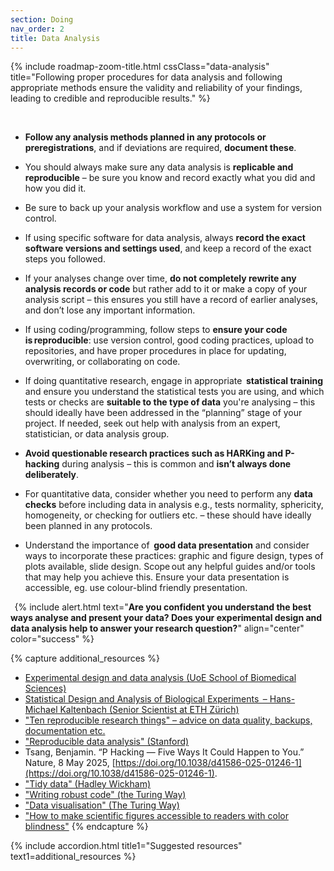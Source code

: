 ```yaml
---
section: Doing
nav_order: 2
title: Data Analysis
---
```


{% include roadmap-zoom-title.html cssClass="data-analysis" title="Following proper procedures for data analysis and following appropriate methods ensure the validity and reliability of your findings, leading to credible and reproducible results." %}

  

  - **Follow any analysis methods planned in any protocols or preregistrations**, and if deviations are required, **document these**. 

  - You should always make sure any data analysis is **replicable and reproducible** – be sure you know and record exactly what you did and how you did it.  

 -  Be sure to back up your analysis workflow and use a system for version control.

  - If using specific software for data analysis, always **record the exact software versions and settings used**, and keep a record of the exact steps you followed.  

  - If your analyses change over time, **do not completely rewrite any analysis records or code** but rather add to it or make a copy of your analysis script – this ensures you still have a record of earlier analyses, and don’t lose any important information. 

  - If using coding/programming, follow steps to **ensure your code is reproducible**: use version control, good coding practices, upload to repositories, and have proper procedures in place for updating, overwriting, or collaborating on code.   

  - If doing quantitative research, engage in appropriate  **statistical training**  and ensure you understand the statistical tests you are using, and which tests or checks are **suitable to the type of data** you're analysing – this should ideally have been addressed in the “planning” stage of your project. If needed, seek out help with analysis from an expert, statistician, or data analysis group. 

- **Avoid questionable research practices such as HARKing and P-hacking** during analysis – this is common and **isn’t always done deliberately**.

- For quantitative data, consider whether you need to perform any **data checks** before including data in analysis e.g., tests normality, sphericity, homogeneity, or checking for outliers etc. – these should have ideally been planned in any protocols.  

- Understand the importance of  **good data presentation** and consider ways to incorporate these practices: graphic and figure design, types of plots available, slide design. Scope out any helpful guides and/or tools that may help you achieve this. Ensure your data presentation is accessible, eg. use colour-blind friendly presentation. 

  
{% include alert.html text="**Are you confident you understand the best ways analyse and present your data? Does your experimental design and data analysis help to answer your research question?**" align="center" color="success" %}

{% capture additional_resources %}
- [Experimental design and data analysis (UoE School of Biomedical Sciences)](https://www.ed.ac.uk/biomedical-sciences/experimental-design-and-data-analysis/)
- [Statistical Design and Analysis of Biological Experiments  – Hans-Michael Kaltenbach (Senior Scientist at ETH Zürich)](https://n.ethz.ch/~kahans/doe2021/)
- ["Ten reproducible research things" – advice on data quality, backups, documentation etc.](https://guereslib.github.io/ten-reproducible-research-things/)
- ["Reproducible data analysis" (Stanford)](https://poldrack.github.io/psych-open-science-guide/4_reproducibleanalysis.html)
- Tsang, Benjamin. “P Hacking — Five Ways It Could Happen to You.” Nature, 8 May 2025, [https://doi.org/10.1038/d41586-025-01246-1](https://doi.org/10.1038/d41586-025-01246-1).
- ["Tidy data" (Hadley Wickham)](https://www.jstatsoft.org/article/view/v059i10)
- ["Writing robust code" (the Turing Way)](https://the-turing-way.netlify.app/reproducible-research/code-quality/code-quality-robust)
- ["Data visualisation" (The Turing Way)](https://book.the-turing-way.org/reproducible-research/rdm/rdm-visualisation)
- ["How to make scientific figures accessible to readers with color blindness"](https://www.ascb.org/diversity-equity-and-inclusion/how-to-make-scientific-figures-accessible-to-readers-with-color-blindness/)
{% endcapture %}

{% include accordion.html title1="Suggested resources" text1=additional_resources %}
